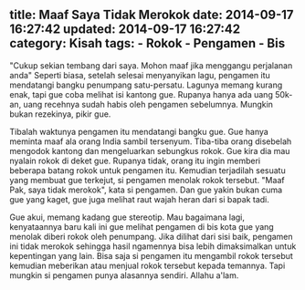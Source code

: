 title: Maaf Saya Tidak Merokok
date: 2014-09-17 16:27:42
updated: 2014-09-17 16:27:42
category: Kisah
tags:
    - Rokok
    - Pengamen
    - Bis
---
"Cukup sekian tembang dari saya. Mohon maaf jika menggangu perjalanan anda"
Seperti biasa, setelah selesai menyanyikan lagu, pengamen itu mendatangi bangku penumpang satu-persatu. Lagunya memang kurang enak, tapi gue coba melihat isi kantong gue.<!--more--> Rupanya hanya ada uang 50k-an, uang recehnya sudah habis oleh pengamen sebelumnya. Mungkin bukan rezekinya, pikir gue. 

Tibalah waktunya pengamen itu mendatangi bangku gue. Gue hanya meminta maaf ala orang India sambil tersenyum. Tiba-tiba orang disebelah mengodok kantong dan mengeluarkan sebungkus rokok. Gue kira dia mau nyalain rokok di deket gue. Rupanya tidak, orang itu ingin memberi beberapa batang rokok untuk pengamen itu. Kemudian terjadilah sesuatu yang membuat gue terkejut, si pengamen menolak rokok tersebut. "Maaf Pak, saya tidak merokok", kata si pengamen. Dan gue yakin bukan cuma gue yang kaget, gue juga melihat raut wajah heran dari si bapak tadi.

Gue akui, memang kadang gue stereotip. Mau bagaimana lagi, kenyataannya baru kali ini gue melihat pengamen di bis kota gue yang menolak diberi rokok oleh penumpang. Jika dilihat dari sisi baik, pengamen ini tidak merokok sehingga hasil ngamennya bisa lebih dimaksimalkan untuk kepentingan yang lain. Bisa saja si pengamen itu mengambil rokok tersebut kemudian meberikan atau menjual rokok tersebut kepada temannya. Tapi mungkin si pengamen punya alasannya sendiri. Allahu a'lam.